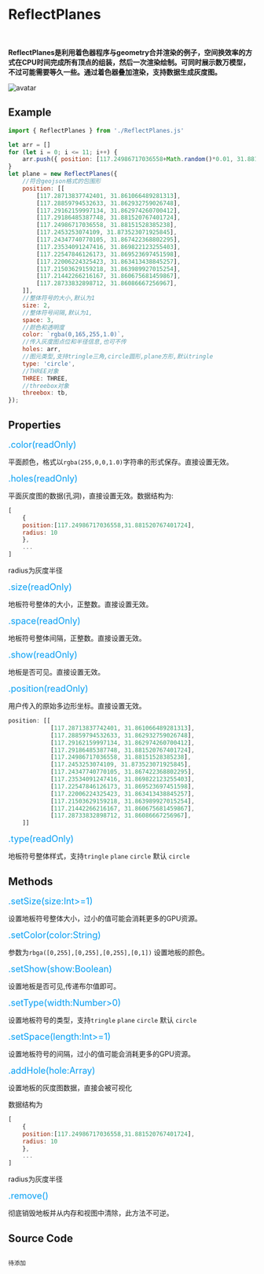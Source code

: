 # ReflectPlanes
<br/>

**ReflectPlanes是利用着色器程序与geometry合并渲染的例子，空间换效率的方式在CPU时间完成所有顶点的组装，然后一次渲染绘制。可同时展示数万模型，不过可能需要等久一些。通过着色器叠加渲染，支持数据生成灰度图。**

![avatar](documents/ReflectPlanes/1.png "markdown")

## Example
 
```javascript
import { ReflectPlanes } from './ReflectPlanes.js'

let arr = []
for (let i = 0; i <= 11; i++) {
    arr.push({ position: [117.24986717036558+Math.random()*0.01, 31.881520767401724+Math.random()*0.01], radius: 10 })
}
let plane = new ReflectPlanes({
    //符合geojson格式的包围形
    position: [[
        [117.28713837742401, 31.861066489281313],
        [117.28859794532633, 31.862932759026748],
        [117.29162159997134, 31.862974260700412],
        [117.29186485387748, 31.881520767401724],
        [117.24986717036558, 31.88151528385238],
        [117.2453253074109, 31.873523071925845],
        [117.24347740770105, 31.867422368802295],
        [117.23534091247416, 31.869822123255403],
        [117.22547846126173, 31.869523697451598],
        [117.22006224325423, 31.863413438845257],
        [117.21503629159218, 31.863989927015254],
        [117.21442266216167, 31.860675681459867],
        [117.28733832898712, 31.86086667256967],
    ]],
    //整体符号的大小,默认为1
    size: 2,
    //整体符号间隔,默认为1,
    space: 3,
    //颜色和透明度
    color: `rgba(0,165,255,1.0)`,
    //传入灰度图点位和半径信息,也可不传
    holes: arr,
    //图元类型,支持tringle三角,circle圆形,plane方形,默认tringle
    type: 'circle',
    //THREE对象
    THREE: THREE,
    //threebox对象
    threebox: tb,
});
```

## Properties
<font color="#049ef4" size=4>.color(readOnly)</font>

平面颜色，格式以`rgba(255,0,0,1.0)`字符串的形式保存。直接设置无效。

<font color="#049ef4" size=4>.holes(readOnly)</font>

平面灰度图的数据(孔洞)，直接设置无效。数据结构为:
```javascript
[
    { 
    position:[117.24986717036558,31.881520767401724], 
    radius: 10 
    },
    ...
]
```
radius为灰度半径

<font color="#049ef4" size=4>.size(readOnly)</font>

地板符号整体的大小，正整数。直接设置无效。

<font color="#049ef4" size=4>.space(readOnly)</font>

地板符号整体间隔，正整数。直接设置无效。

<font color="#049ef4" size=4>.show(readOnly)</font>

地板是否可见。直接设置无效。

<font color="#049ef4" size=4>.position(readOnly)</font>

用户传入的原始多边形坐标。直接设置无效。

```javascript
position: [[
            [117.28713837742401, 31.861066489281313],
            [117.28859794532633, 31.862932759026748],
            [117.29162159997134, 31.862974260700412],
            [117.29186485387748, 31.881520767401724],
            [117.24986717036558, 31.88151528385238],
            [117.2453253074109, 31.873523071925845],
            [117.24347740770105, 31.867422368802295],
            [117.23534091247416, 31.869822123255403],
            [117.22547846126173, 31.869523697451598],
            [117.22006224325423, 31.863413438845257],
            [117.21503629159218, 31.863989927015254],
            [117.21442266216167, 31.860675681459867],
            [117.28733832898712, 31.86086667256967],
    ]]
```    

<font color="#049ef4" size=4>.type(readOnly)</font>

地板符号整体样式，支持`tringle` `plane` `circle` 默认 `circle`

## Methods

<font color="#049ef4" size=4>.setSize(size:Int>=1)</font>

设置地板符号整体大小，过小的值可能会消耗更多的GPU资源。

<font color="#049ef4" size=4>.setColor(color:String)</font>

参数为`rbga([0,255],[0,255],[0,255],[0,1])`
设置地板的颜色。

<font color="#049ef4" size=4>.setShow(show:Boolean)</font>

设置地板是否可见,传递布尔值即可。

<font color="#049ef4" size=4>.setType(width:Number>0)</font>

设置地板符号的类型，支持`tringle` `plane` `circle` 默认 `circle`

<font color="#049ef4" size=4>.setSpace(length:Int>=1)</font>

设置地板符号的间隔，过小的值可能会消耗更多的GPU资源。

<font color="#049ef4" size=4>.addHole(hole:Array)</font>

设置地板的灰度图数据，直接会被可视化

数据结构为

```javascript
[
    { 
    position:[117.24986717036558,31.881520767401724], 
    radius: 10 
    },
    ...
]
```
radius为灰度半径

<font color="#049ef4" size=4>.remove()</font>

彻底销毁地板并从内存和视图中清除，此方法不可逆。


## Source Code

```javascript

待添加

```
